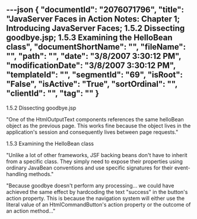 ---json
{
  "documentId": "2076071796",
  "title": "JavaServer Faces in Action Notes: Chapter 1; Introducing JavaServer Faces; 1.5.2 Dissecting goodbye.jsp; 1.5.3 Examining the HelloBean class",
  "documentShortName": "",
  "fileName": "",
  "path": "",
  "date": "3/8/2007 3:30:12 PM",
  "modificationDate": "3/8/2007 3:30:12 PM",
  "templateId": "",
  "segmentId": "69",
  "isRoot": "False",
  "isActive": "True",
  "sortOrdinal": "",
  "clientId": "",
  "tag": ""
}
---

1.5.2 Dissecting goodbye.jsp

&quot;One of the HtmlOutputText components references the same helloBean object as the previous page. This works fine because the object lives in the application's session and consequently lives between page requests.&quot;


1.5.3 Examining the HelloBean class

&quot;Unlike a lot of other frameworks, JSF backing beans don't have to inherit from a specific class. They simply need to expose their properties using ordinary JavaBean conventions and use specific signatures for their event-handling methods.&quot;

&quot;Because goodbye doesn't perform any processing... we could have achieved the same effect by hardcoding the text &quot;success&quot; in the button's action property. This is because the navigation system will either use the literal value of an HtmlCommandButton's action property or the outcome of an action method...&quot;
